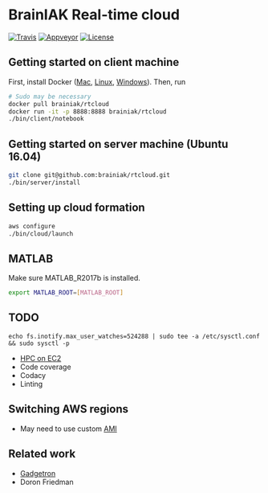 # BrainIAK Real-time cloud

[![Travis](https://travis-ci.org/brainiak/rtcloud.svg?branch=master)](https://travis-ci.org/brainiak/rtcloud)
[![Appveyor](https://ci.appveyor.com/api/projects/status/dldyb9jmwla03y0e/branch/master?svg=true)](https://ci.appveyor.com/project/danielsuo/rtcloud/branch/master)
[![License](https://img.shields.io/badge/License-Apache%202.0-blue.svg)](https://opensource.org/licenses/Apache-2.0)


## Getting started on client machine
First, install Docker ([Mac](https://store.docker.com/editions/community/docker-ce-desktop-mac), [Linux](https://store.docker.com/editions/community/docker-ce-server-ubuntu), [Windows](https://store.docker.com/editions/community/docker-ce-desktop-windows)). Then, run
```bash
# Sudo may be necessary
docker pull brainiak/rtcloud
docker run -it -p 8888:8888 brainiak/rtcloud
./bin/client/notebook
```

## Getting started on server machine (Ubuntu 16.04)
```bash
git clone git@github.com:brainiak/rtcloud.git
./bin/server/install
```

## Setting up cloud formation
```bash
aws configure
./bin/cloud/launch
```

## MATLAB
Make sure MATLAB\_R2017b is installed.
```bash
export MATLAB_ROOT=[MATLAB_ROOT]
```

## TODO
```
echo fs.inotify.max_user_watches=524288 | sudo tee -a /etc/sysctl.conf && sudo sysctl -p
```
- [HPC on EC2](https://d0.awsstatic.com/Projects/P4114756/deploy-elastic-hpc-cluster_project.pdf)
- Code coverage
- Codacy
- Linting

## Switching AWS regions
- May need to use custom [AMI](https://github.com/awslabs/cfncluster/blob/master/amis.txt)

## Related work
- [Gadgetron](http://gadgetron.github.io)
- Doron Friedman
